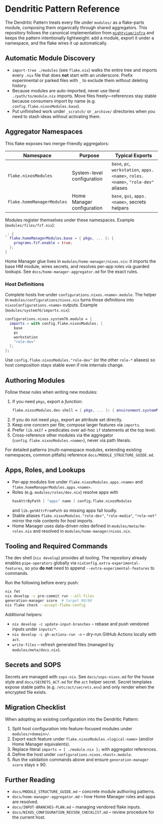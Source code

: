# Dendritic Pattern Reference

The Dendritic Pattern treats every file under `modules/` as a flake-parts module, composing them organically through shared aggregators. This repository follows the canonical implementation from [`mightyiam/infra`](https://github.com/mightyiam/infra) and keeps the pattern intentionally lightweight: add a module, export it under a namespace, and the flake wires it up automatically.

## Automatic Module Discovery

- `import-tree ./modules` (see `flake.nix`) walks the entire tree and imports every `.nix` file that does **not** start with an underscore. Prefix experimental or parked files with `_` to exclude them without deleting history.
- Because modules are auto-imported, never use literal `./path/to/module.nix` imports. Move files freely—references stay stable because consumers import by name (e.g. `config.flake.nixosModules.base`).
- Put unfinished work under `_scratch/` or `_archive/` directories when you need to stash ideas without activating them.

## Aggregator Namespaces

This flake exposes two merge-friendly aggregators:

| Namespace | Purpose | Typical Exports |
|-----------|---------|-----------------|
| `flake.nixosModules` | System-level configuration | `base`, `pc`, `workstation`, `apps.<name>`, `roles.<name>`, `"role-dev"` aliases |
| `flake.homeManagerModules` | Home Manager configuration | `base`, `gui`, `apps.<name>`, secrets helpers |

Modules register themselves under these namespaces. Example (`modules/files/fzf.nix`):

```nix
_: {
  flake.homeManagerModules.base = { pkgs, ... }: {
    programs.fzf.enable = true;
  };
}
```

Home Manager glue lives in `modules/home-manager/nixos.nix`: it imports the base HM module, wires secrets, and resolves per-app roles via guarded lookups. See `docs/home-manager-aggregator.md` for the exact rules.

### Host Definitions

Complete hosts live under `configurations.nixos.<name>.module`. The helper in `modules/configurations/nixos.nix` turns those definitions into `nixosConfigurations.<name>` outputs. Example (`modules/system76/imports.nix`):

```nix
configurations.nixos.system76.module = {
  imports = with config.flake.nixosModules; [
    base
    pc
    workstation
    "role-dev"
  ];
};
```

Use `config.flake.nixosModules."role-dev"` (or the other `role-*` aliases) so host composition stays stable even if role internals change.

## Authoring Modules

Follow these rules when writing new modules:

1. If you need `pkgs`, export a *function*:
   ```nix
   flake.nixosModules.dev-shell = { pkgs, ... }: { environment.systemPackages = with pkgs; [ jq yq ]; };
   ```
2. If you do not need `pkgs`, export an attribute set directly.
3. Keep one concern per file; compose larger features via `imports`.
4. Prefer `lib.mkIf` + predicates over ad-hoc `if` statements at the top level.
5. Cross-reference other modules via the aggregator (`config.flake.nixosModules.<name>`), never via path literals.

For detailed patterns (multi-namespace modules, extending existing namespaces, common pitfalls) reference `docs/MODULE_STRUCTURE_GUIDE.md`.

## Apps, Roles, and Lookups

- Per-app modules live under `flake.nixosModules.apps.<name>` and `flake.homeManagerModules.apps.<name>`.
- Roles (e.g. `modules/roles/dev.nix`) resolve apps with
  ```nix
  hasAttrByPath [ "apps" name ] config.flake.nixosModules
  ```
  and `lib.getAttrFromPath` so missing apps fail loudly.
- Stable aliases `flake.nixosModules."role-dev"`, `"role-media"`, `"role-net"` mirror the role contents for host imports.
- Home Manager uses data-driven roles defined in `modules/meta/hm-roles.nix` and resolved in `modules/home-manager/nixos.nix`.

## Tooling and Required Commands

The dev shell (`nix develop`) provides all tooling. The repository already enables `pipe-operators` globally via `nixConfig.extra-experimental-features`, so you **do not** need to append `--extra-experimental-features` to commands.

Run the following before every push:

```bash
nix fmt
nix develop -c pre-commit run --all-files
generation-manager score  # target 90/90
nix flake check --accept-flake-config
```

Additional helpers:

- `nix develop -c update-input-branches` – rebase and push vendored inputs under `inputs/*`.
- `nix develop -c gh-actions-run -n` – dry-run GitHub Actions locally with `act`.
- `write-files` – refresh generated files (managed by `modules/meta/docs.nix`).

## Secrets and SOPS

Secrets are managed with `sops-nix`. See `docs/sops-nixos.md` for the house style and `docs/SECRETS_ACT.md` for the `act` helper secret. Secret templates expose stable paths (e.g. `/etc/act/secrets.env`) and only render when the encrypted file exists.

## Migration Checklist

When adopting an existing configuration into the Dendritic Pattern:

1. Split host configuration into feature-focused modules under `modules/<domain>/`.
2. Export each feature under `flake.nixosModules.<logical-name>` (and/or Home Manager equivalents).
3. Replace literal `imports = [ ./module.nix ];` with aggregator references.
4. Define the host under `configurations.nixos.<host>.module`.
5. Run the validation commands above and ensure `generation-manager score` stays ≥ 90.

## Further Reading

- `docs/MODULE_STRUCTURE_GUIDE.md` – concrete module authoring patterns.
- `docs/home-manager-aggregator.md` – how Home Manager roles and apps are resolved.
- `docs/INPUT-BRANCHES-PLAN.md` – managing vendored flake inputs.
- `docs/NIXOS_CONFIGURATION_REVIEW_CHECKLIST.md` – review procedure for the current host.
